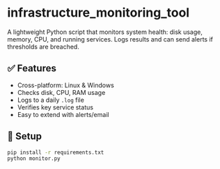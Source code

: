 # infrastructure_monitoring_tool

A lightweight Python script that monitors system health: disk usage, memory, CPU, and running services. Logs results and can send alerts if thresholds are breached.

## ✅ Features
- Cross-platform: Linux & Windows
- Checks disk, CPU, RAM usage
- Logs to a daily `.log` file
- Verifies key service status
- Easy to extend with alerts/email

## 🚀 Setup
```bash
pip install -r requirements.txt
python monitor.py
